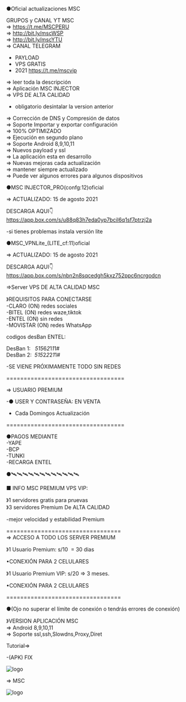 ●Oficial actualizaciones MSC

GRUPOS y CANAL YT MSC<br>
=> https://t.me/MSCPERU <br>
=> http://bit.ly/mscWSP <br>
=> http://bit.ly/mscYTU <br>
=> CANAL TELEGRAM <br>
- PAYLOAD <br>
- VPS GRATIS <br>
- 2021 https://t.me/mscvip<br>


=> leer toda la descripción <br>
=> Aplicación MSC INJECTOR <br>
=> VPS DE ALTA CALIDAD

- obligatorio desintalar la version anterior

=> Corrección de DNS y Compresión de datos<br>
=> Soporte Importar y exportar configuración<br>
=> 100% OPTIMIZADO<br>
=> Ejecución en segundo plano<br>
=> Soporte Android 8,9,10,11<br>
=> Nuevos payload y ssl<br>
=> La aplicación esta en desarrollo <br>
=> Nuevas mejoras cada actualización<br>
=> mantener siempre actualizado<br>
=> Puede ver algunos errores para algunos dispositivos

●MSC INJECTOR_PRO(confg:12)oficial

=> ACTUALIZADO: 15 de agosto 2021

DESCARGA AQUI👇<br>
https://app.box.com/s/u88q83h7eda0yp7bcil6q1sf7ptrzj2a 

-si tienes problemas instala versión lite

●MSC_VPNLite_(LITE_cf:11)oficial 

=> ACTUALIZADO: 15 de agosto 2021

DESCARGA AQUI👇<br>
https://app.box.com/s/nbn2n8sqcedgh5kxz752ppc6ncrgodcn

=>Server VPS DE ALTA CALIDAD MSC

》REQUISITOS PARA CONECTARSE <br>
-CLARO (ON) redes sociales<br>
-BITEL (ON) redes waze,tiktok<br>
-ENTEL (ON) sin redes <br>
-MOVISTAR (ON) redes WhatsApp

codigos desBan ENTEL: 

DesBan 1:   *515*6*2*1*1*1# <br>
DesBan 2:  *515*2*2*2*1*1#

-SE VIENE PRÓXIMAMENTE TODO SIN REDES

==================================

=> USUARIO PREMIUM

-● USER Y CONTRASEÑA: EN VENTA<br>

 - Cada Domingos Actualización <br>

==================================

●PAGOS MEDIANTE <br>
-YAPE <br>
-BCP <br>
-TUNKI <br>
-RECARGA ENTEL <br>

●🛰🛰🛰🛰🛰🛰🛰🛰🛰🛰🛰🛰

■ INFO MSC PREMIUM VPS VIP:

》1 servidores gratis para pruevas<br>
》3 servidores Premium De ALTA CALIDAD

-mejor velocidad y estabilidad Premium

=================================<br>
=> ACCESO A TODO LOS SERVER PREMIUM<br>

》1 Usuario Premium: s/10  = 30 dias

•CONEXIÓN PARA 2 CELULARES 

》1 Usuario Premium VIP: s/20 => 3 meses.

•CONEXIÓN PARA 2 CELULARES

=================================

●(Ojo no superar el límite de conexión o tendrás errores de conexión)

》VERSION APLICACIÓN MSC<br>
=> Android 8,9,10,11 <br>
=> Soporte ssl,ssh,Slowdns,Proxy,Diret 

Tutorial=> 

-(APK) FIX 

![logo](https://raw.githubusercontent.com/Maicolsc/msc_injector/main/Screenshot_20210613-104305_MSC%20Injector.jpg)

=> MSC

![logo](https://raw.githubusercontent.com/Maicolsc/msc_injector/main/Screenshot_20210613-104311_MSC%20Injector.jpg)
